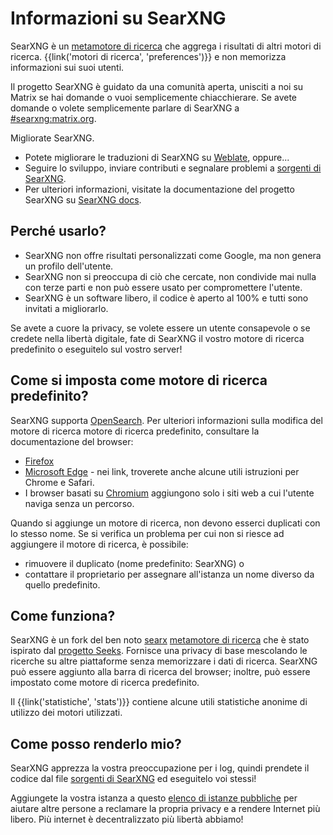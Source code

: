 # Informazioni su SearXNG

SearXNG è un [metamotore di ricerca] che aggrega i risultati di altri motori di
ricerca.  {{link('motori di ricerca', 'preferences')}} e non memorizza
informazioni sui suoi utenti.

Il progetto SearXNG è guidato da una comunità aperta, unisciti a noi su Matrix
se hai domande o vuoi semplicemente chiacchierare.  Se avete domande o volete
semplicemente parlare di SearXNG a [#searxng:matrix.org].

Migliorate SearXNG.

- Potete migliorare le traduzioni di SearXNG su [Weblate], oppure...
- Seguire lo sviluppo, inviare contributi e segnalare problemi a [sorgenti di
  SearXNG].
- Per ulteriori informazioni, visitate la documentazione del progetto SearXNG su
  [SearXNG docs].

## Perché usarlo?

- SearXNG non offre risultati personalizzati come Google, ma non genera un
  profilo dell'utente.
- SearXNG non si preoccupa di ciò che cercate, non condivide mai nulla con terze
  parti e non può essere usato per compromettere l'utente.
- SearXNG è un software libero, il codice è aperto al 100% e tutti sono invitati
  a migliorarlo.

Se avete a cuore la privacy, se volete essere un utente consapevole o se credete
nella libertà digitale, fate di SearXNG il vostro motore di ricerca predefinito
o eseguitelo sul vostro server!

## Come si imposta come motore di ricerca predefinito?

SearXNG supporta [OpenSearch].  Per ulteriori informazioni sulla modifica del
motore di ricerca motore di ricerca predefinito, consultare la documentazione
del browser:

- [Firefox]
- [Microsoft Edge] - nei link, troverete anche alcune utili istruzioni per
  Chrome e Safari.
- I browser basati su [Chromium] aggiungono solo i siti web a cui l'utente
  naviga senza un percorso.

Quando si aggiunge un motore di ricerca, non devono esserci duplicati con lo
stesso nome.  Se si verifica un problema per cui non si riesce ad aggiungere il
motore di ricerca, è possibile:

- rimuovere il duplicato (nome predefinito: SearXNG) o
- contattare il proprietario per assegnare all'istanza un nome diverso da quello
  predefinito.

## Come funziona?

SearXNG è un fork del ben noto [searx] [metamotore di ricerca] che è stato
ispirato dal [progetto Seeks].  Fornisce una privacy di base mescolando le
ricerche su altre piattaforme senza memorizzare i dati di ricerca.  SearXNG può
essere aggiunto alla barra di ricerca del browser; inoltre, può essere impostato
come motore di ricerca predefinito.

Il {{link('statistiche', 'stats')}} contiene alcune utili statistiche anonime di
utilizzo dei motori utilizzati.

## Come posso renderlo mio?

SearXNG apprezza la vostra preoccupazione per i log, quindi prendete il codice
dal file [sorgenti di SearXNG] ed eseguitelo voi stessi!

Aggiungete la vostra istanza a questo [elenco di istanze
pubbliche]({{get_setting('brand.public_instances')}}) per aiutare altre persone
a reclamare la propria privacy e a rendere Internet più libero.  Più internet è
decentralizzato più libertà abbiamo!


[sorgenti di SearXNG]: {{GIT_URL}}
[#searxng:matrix.org]: https://matrix.to/#/#searxng:matrix.org
[SearXNG docs]: {{get_setting('brand.docs_url')}}
[searx]: https://github.com/searx/searx
[metamotore di ricerca]: https://it.wikipedia.org/wiki/Metamotore
[Weblate]: https://translate.codeberg.org/projects/searxng/
[progetto Seeks]: https://beniz.github.io/seeks/
[OpenSearch]: https://github.com/dewitt/opensearch/blob/master/opensearch-1-1-draft-6.md
[Firefox]: https://support.mozilla.org/en-US/kb/add-or-remove-search-engine-firefox
[Microsoft Edge]: https://support.microsoft.com/en-us/help/4028574/microsoft-edge-change-the-default-search-engine
[Chromium]: https://www.chromium.org/tab-to-search
